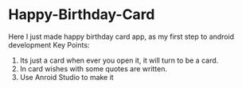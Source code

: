 # Happy-Birthday-Card
Here I just made happy birthday card app, as my first step to android development
Key Points:
1. Its just a card when ever you open it, it will turn to be a card.
2. In card wishes with some  quotes are written.
3. Use Anroid Studio to make it
